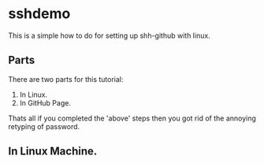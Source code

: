 # sshdemo
This is a simple how to do for setting up shh-github with linux.
## Parts
There are two parts for this tutorial:
1. In Linux.
2. In GitHub Page.


Thats all if you completed the 'above' steps then you got rid of the annoying retyping of password.
## In Linux Machine.

